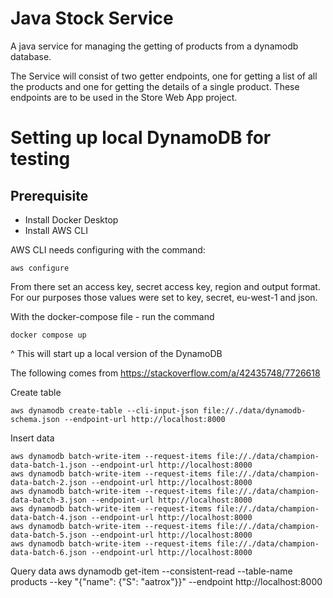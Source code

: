 # Java Stock Service
A java service for managing the getting of products from a dynamodb database.

The Service will consist of two getter endpoints, one for getting a list of all the products and one for getting the details of a single product.
These endpoints are to be used in the Store Web App project.

# Setting up local DynamoDB for testing

## Prerequisite

- Install Docker Desktop
- Install AWS CLI

AWS CLI needs configuring with the command:

    aws configure

From there set an access key, secret access key, region and output format. For our purposes those values were set to key, secret, eu-west-1 and json.

With the docker-compose file - run the command

    docker compose up

^ This will start up a local version of the DynamoDB

The following comes from https://stackoverflow.com/a/42435748/7726618

Create table

    aws dynamodb create-table --cli-input-json file://./data/dynamodb-schema.json --endpoint-url http://localhost:8000

Insert data

    aws dynamodb batch-write-item --request-items file://./data/champion-data-batch-1.json --endpoint-url http://localhost:8000
    aws dynamodb batch-write-item --request-items file://./data/champion-data-batch-2.json --endpoint-url http://localhost:8000
    aws dynamodb batch-write-item --request-items file://./data/champion-data-batch-3.json --endpoint-url http://localhost:8000
    aws dynamodb batch-write-item --request-items file://./data/champion-data-batch-4.json --endpoint-url http://localhost:8000
    aws dynamodb batch-write-item --request-items file://./data/champion-data-batch-5.json --endpoint-url http://localhost:8000
    aws dynamodb batch-write-item --request-items file://./data/champion-data-batch-6.json --endpoint-url http://localhost:8000

Query data
    aws dynamodb get-item --consistent-read --table-name products --key "{\"name\": {\"S\": \"aatrox\"}}" --endpoint http://localhost:8000  